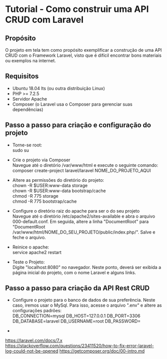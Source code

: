 # Tutorial - Como construir uma API CRUD com Laravel

## Propósito
O projeto em tela tem como propósito exemplificar a construção de uma API CRUD com o Framework Laravel, visto que é difícil encontrar bons materiais ou exemplos na internet. 

## Requisitos
- Ubuntu 18.04 lts (ou outra distribuição Linux)
- PHP >= 7.2.5
- Servidor Apache
- Composer (o Laravel usa o Composer para gerenciar suas dependências)

## Passo a passo para criação e configuração do projeto
- Torne-se root: <br>
sudo su

- Crie o projeto via Composer <br>
Navegue até o diretório /var/www/html e execute o seguinte comando:<br>
composer create-project laravel/laravel NOME_DO_PROJETO_AQUI 

- Altere as permissões do diretório do projeto: <br>
chown -R $USER:www-data storage <br>
chown -R $USER:www-data bootstrap/cache <br>
chmod -R 775 storage <br>
chmod -R 775 bootstrap/cache <br>

- Configure o diretório raiz do apache para ser o do seu projeto <br>
Navegue até o diretório /etc/apache2/sites-available e abra o arquivo 000-default.conf. Em seguida, altere a linha "DocumentRoot" para "DocumentRoot /var/www/html/NOME_DO_SEU_PROJETO/public/index.php/". Salve e feche o arquivo.

- Reinice o apache:<br>
service apache2 restart 

- Teste o Projeto:<br>
Digite "localhost:8080" no navegador. Neste ponto, deverá ser exibida a página inicial do projeto, com o nome Laravel e alguns links.

## Passo a passo para criação da API Rest CRUD
- Configure o projeto para o banco de dados de sua preferência. Neste caso, iremos usar o MySql. Para isso, acesse o arquivo ".env" e altere as configurações padrões:<br>
DB_CONNECTION=mysql
DB_HOST=127.0.0.1
DB_PORT=3306
DB_DATABASE=laravel
DB_USERNAME=root
DB_PASSWORD=

- 


https://laravel.com/docs/7.x
https://stackoverflow.com/questions/23411520/how-to-fix-error-laravel-log-could-not-be-opened
https://getcomposer.org/doc/00-intro.md

